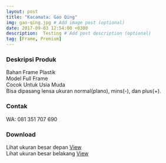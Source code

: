 ```yaml
---
layout: post
title: "Kacamata: Gao Qing"
img: gao-qing.jpg # Add image post (optional)
date: 2017-09-03 12:54:00 +0300
description:  Testing # Add post description (optional)
tag: [Frame, Premium]
---
```


### Deskripsi Produk

Bahan Frame Plastik<br>
Model Full Frame<br>
Cocok Untuk Usia Muda<br>
Bisa dipasang lensa ukuran normal(plano), mins(-), dan plus(+).<br>

###  Contak

WA: 081 351 707 690<br>

### Download

Lihat ukuran besar depan [View](/assets/archive/gao-qing-big.png)<br>
Lihat ukuran besar belakang [View](/assets/archive/gao-qing-big-back.png)<br>